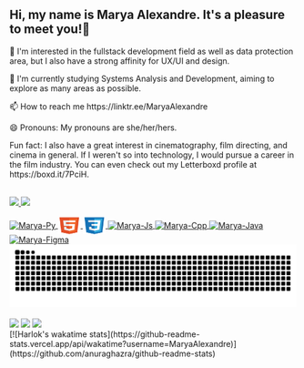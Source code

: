 
<!DOCTYPE html>
<html lang="pt-br">
<head>
    <meta charset="UTF-8">
    <meta http-equiv="X-UA-Compatible" content="IE=edge">
    <meta name="viewport" content="width=device-width, initial-scale=1.0">
    
          
</head>
  
<body>

<h2> Hi, my name is Marya Alexandre. It's a pleasure to meet you!👋 </h2>
<p>👀 I'm interested in the fullstack development field as well as data protection area, but I also have a strong affinity for UX/UI and design.</p>
<p>🌱 I'm currently studying Systems Analysis and Development, aiming to explore as many areas as possible.</p>
<p>📫 How to reach me https://linktr.ee/MaryaAlexandre</p>
<p>😄 Pronouns: My pronouns are she/her/hers.</p>
<p>Fun fact: I also have a great interest in cinematography, film directing, and cinema in general. If I weren't so into technology, I would pursue a career in the film industry. You can even check out my Letterboxd profile at https://boxd.it/7PciH.</p>

</br>

<div align="left">
  <a href="https://github.com/MaryaAlexandre">
  <img height="150em" src="https://github-readme-stats.vercel.app/api?username=MaryaAlexandre&show_icons=true&theme=monokai&include_all_commits=true&count_private=true"/>
  <img height="150em" src="https://github-readme-stats.vercel.app/api/top-langs/?username=MaryaAlexandre&layout=compact&langs_count=7&theme=monokai"/>
</div>

<div style="display: inline_block"><br>
  <img align="center" title="Python" alt="Marya-Py" height="30" width="40" src="https://cdn.jsdelivr.net/gh/devicons/devicon/icons/python/python-original.svg" />       
  <img align="center" title="HTML5" alt="Marya-HTML" height="30" width="40" src="https://raw.githubusercontent.com/devicons/devicon/master/icons/html5/html5-original.svg">
  <img align="center" title="CSS3" alt="Marya-CSS" height="30" width="40" src="https://raw.githubusercontent.com/devicons/devicon/master/icons/css3/css3-original.svg">
  <img align="center" title="JavaScript" alt="Marya-Js" height="30" width="40" src="https://cdn.jsdelivr.net/gh/devicons/devicon/icons/javascript/javascript-original.svg"/>
  <img align="center" title="C++" alt="Marya-Cpp" height="30" width="40" src="https://cdn.jsdelivr.net/gh/devicons/devicon/icons/cplusplus/cplusplus-original.svg"/>
  <img align="center" title="Java" alt="Marya-Java" height="30" width="40" src="https://cdn.jsdelivr.net/gh/devicons/devicon/icons/java/java-original.svg"/>
  <img align="center" alt="Marya-Figma" title="Figma" height="30" width="40" src="https://cdn.jsdelivr.net/gh/devicons/devicon/icons/figma/figma-original.svg">
<link rel="stylesheet" type='text/css' href="https://cdn.jsdelivr.net/gh/devicons/devicon@latest/devicon.min.css" />
<picture>
  <source media="(prefers-color-scheme: dark)" srcset="https://raw.githubusercontent.com/MaryaAlexandre/MaryaAlexandre/output/github-contribution-grid-snake-dark.svg">
  <source media="(prefers-color-scheme: light)" srcset="https://raw.githubusercontent.com/MaryaAlexandre/MaryaAlexandre/output/github-contribution-grid-snake.svg">
  <img alt="github contribution grid snake animation" src="https://raw.githubusercontent.com/MaryaAlexandre/MaryaAlexandre/output/github-contribution-grid-snake.svg">
</picture>
     
</div>

</br>
 
<div> 
  <a href="https://instagram.com/maryaalexandree" target="_blank" rel="noopener noreferrer" title="Instagram"> <img src="https://img.shields.io/badge/-Instagram-%23E4405F?style=for-the-badge&logo=instagram&logoColor=white" target="_blank"></a>
  <a href = "mailto:maryaeduardaa333@gmail.com"><img src="https://img.shields.io/badge/Gmail-D14836?style=for-the-badge&logo=gmail&logoColor=white" target="_blank"></a> 
  <a href="https://linktr.ee/MaryaAlexandre" target="_blank" rel="noopener noreferrer" title="Linktree"> <img src="https://img.shields.io/badge/-Linktree-%23000000?style=for-the-badge&logo=linktree&logoColor=white" target="_blank"></a> 
</div>
<div> [![Harlok's wakatime stats](https://github-readme-stats.vercel.app/api/wakatime?username=MaryaAlexandre)](https://github.com/anuraghazra/github-readme-stats)
     </div>

     

</body>
